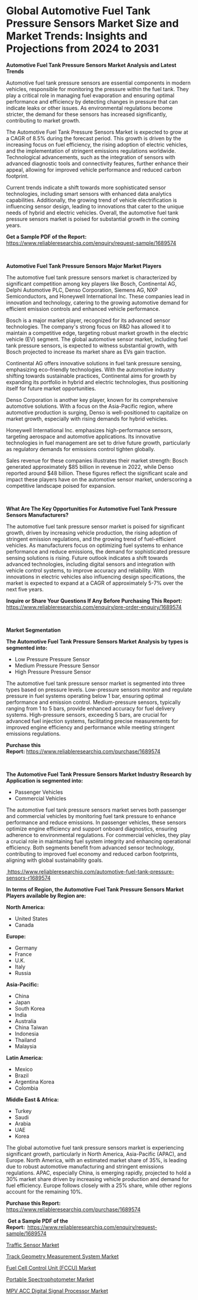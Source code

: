 <p><h1>Global Automotive Fuel Tank Pressure Sensors Market Size and Market Trends: Insights and Projections from 2024 to 2031</h1></p><p><strong>Automotive Fuel Tank Pressure Sensors Market Analysis and Latest Trends</strong></p>
<p><p>Automotive fuel tank pressure sensors are essential components in modern vehicles, responsible for monitoring the pressure within the fuel tank. They play a critical role in managing fuel evaporation and ensuring optimal performance and efficiency by detecting changes in pressure that can indicate leaks or other issues. As environmental regulations become stricter, the demand for these sensors has increased significantly, contributing to market growth.</p><p>The Automotive Fuel Tank Pressure Sensors Market is expected to grow at a CAGR of 8.5% during the forecast period. This growth is driven by the increasing focus on fuel efficiency, the rising adoption of electric vehicles, and the implementation of stringent emissions regulations worldwide. Technological advancements, such as the integration of sensors with advanced diagnostic tools and connectivity features, further enhance their appeal, allowing for improved vehicle performance and reduced carbon footprint.</p><p>Current trends indicate a shift towards more sophisticated sensor technologies, including smart sensors with enhanced data analytics capabilities. Additionally, the growing trend of vehicle electrification is influencing sensor design, leading to innovations that cater to the unique needs of hybrid and electric vehicles. Overall, the automotive fuel tank pressure sensors market is poised for substantial growth in the coming years.</p></p>
<p><strong>Get a Sample PDF of the Report:&nbsp;</strong> <a href="https://www.reliableresearchiq.com/enquiry/request-sample/1689574?utm_campaign=1094&utm_medium=2&utm_source=Github&utm_content=ia&utm_term=17102024&utm_id=automotive-fuel-tank-pressure-sensors">https://www.reliableresearchiq.com/enquiry/request-sample/1689574</a></p>
<p>&nbsp;</p>
<p><strong>Automotive Fuel Tank Pressure Sensors Major Market Players</strong></p>
<p><p>The automotive fuel tank pressure sensors market is characterized by significant competition among key players like Bosch, Continental AG, Delphi Automotive PLC, Denso Corporation, Siemens AG, NXP Semiconductors, and Honeywell International Inc. These companies lead in innovation and technology, catering to the growing automotive demand for efficient emission controls and enhanced vehicle performance.</p><p>Bosch is a major market player, recognized for its advanced sensor technologies. The company's strong focus on R&D has allowed it to maintain a competitive edge, targeting robust market growth in the electric vehicle (EV) segment. The global automotive sensor market, including fuel tank pressure sensors, is expected to witness substantial growth, with Bosch projected to increase its market share as EVs gain traction.</p><p>Continental AG offers innovative solutions in fuel tank pressure sensing, emphasizing eco-friendly technologies. With the automotive industry shifting towards sustainable practices, Continental aims for growth by expanding its portfolio in hybrid and electric technologies, thus positioning itself for future market opportunities.</p><p>Denso Corporation is another key player, known for its comprehensive automotive solutions. With a focus on the Asia-Pacific region, where automotive production is surging, Denso is well-positioned to capitalize on market growth, especially with rising demands for hybrid vehicles.</p><p>Honeywell International Inc. emphasizes high-performance sensors, targeting aerospace and automotive applications. Its innovative technologies in fuel management are set to drive future growth, particularly as regulatory demands for emissions control tighten globally.</p><p>Sales revenue for these companies illustrates their market strength: Bosch generated approximately $85 billion in revenue in 2022, while Denso reported around $48 billion. These figures reflect the significant scale and impact these players have on the automotive sensor market, underscoring a competitive landscape poised for expansion.</p></p>
<p>&nbsp;</p>
<p><strong>What Are The Key Opportunities For Automotive Fuel Tank Pressure Sensors Manufacturers?</strong></p>
<p><p>The automotive fuel tank pressure sensor market is poised for significant growth, driven by increasing vehicle production, the rising adoption of stringent emission regulations, and the growing trend of fuel-efficient vehicles. As manufacturers focus on optimizing fuel systems to enhance performance and reduce emissions, the demand for sophisticated pressure sensing solutions is rising. Future outlook indicates a shift towards advanced technologies, including digital sensors and integration with vehicle control systems, to improve accuracy and reliability. With innovations in electric vehicles also influencing design specifications, the market is expected to expand at a CAGR of approximately 5-7% over the next five years.</p></p>
<p><strong>Inquire or Share Your Questions If Any Before Purchasing This Report:</strong> <a href="https://www.reliableresearchiq.com/enquiry/pre-order-enquiry/1689574?utm_campaign=1094&utm_medium=2&utm_source=Github&utm_content=ia&utm_term=17102024&utm_id=automotive-fuel-tank-pressure-sensors">https://www.reliableresearchiq.com/enquiry/pre-order-enquiry/1689574</a></p>
<p>&nbsp;</p>
<p><strong>Market Segmentation</strong></p>
<p><strong>The Automotive Fuel Tank Pressure Sensors Market Analysis by types is segmented into:</strong></p>
<p><ul><li>Low Pressure Pressure Sensor</li><li>Medium Pressure Pressure Sensor</li><li>High Pressure Pressure Sensor</li></ul></p>
<p><p>The automotive fuel tank pressure sensor market is segmented into three types based on pressure levels. Low-pressure sensors monitor and regulate pressure in fuel systems operating below 1 bar, ensuring optimal performance and emission control. Medium-pressure sensors, typically ranging from 1 to 5 bars, provide enhanced accuracy for fuel delivery systems. High-pressure sensors, exceeding 5 bars, are crucial for advanced fuel injection systems, facilitating precise measurements for improved engine efficiency and performance while meeting stringent emissions regulations.</p></p>
<p><strong>Purchase this Report:&nbsp;</strong><a href="https://www.reliableresearchiq.com/purchase/1689574?utm_campaign=1094&utm_medium=2&utm_source=Github&utm_content=ia&utm_term=17102024&utm_id=automotive-fuel-tank-pressure-sensors">https://www.reliableresearchiq.com/purchase/1689574</a></p>
<p>&nbsp;</p>
<p><strong>The Automotive Fuel Tank Pressure Sensors Market Industry Research by Application is segmented into:</strong></p>
<p><ul><li>Passenger Vehicles</li><li>Commercial Vehicles</li></ul></p>
<p><p>The automotive fuel tank pressure sensors market serves both passenger and commercial vehicles by monitoring fuel tank pressure to enhance performance and reduce emissions. In passenger vehicles, these sensors optimize engine efficiency and support onboard diagnostics, ensuring adherence to environmental regulations. For commercial vehicles, they play a crucial role in maintaining fuel system integrity and enhancing operational efficiency. Both segments benefit from advanced sensor technology, contributing to improved fuel economy and reduced carbon footprints, aligning with global sustainability goals.</p></p>
<p><a href="https://www.reliableresearchiq.com/automotive-fuel-tank-pressure-sensors-r1689574?utm_campaign=1094&utm_medium=2&utm_source=Github&utm_content=ia&utm_term=17102024&utm_id=automotive-fuel-tank-pressure-sensors">&nbsp;https://www.reliableresearchiq.com/automotive-fuel-tank-pressure-sensors-r1689574</a></p>
<p><strong>In terms of Region, the Automotive Fuel Tank Pressure Sensors Market Players available by Region are:</strong></p>
<p>
    <p> <strong> North America: </strong>
        <ul>
            <li>United States</li>
            <li>Canada</li>
        </ul>
        </p> 
    <p> <strong> Europe: </strong>
        <ul>
            <li>Germany</li>
            <li>France</li>
            <li>U.K.</li>
            <li>Italy</li>
            <li>Russia</li>
        </ul>
        </p> 
    <p> <strong> Asia-Pacific: </strong>
        <ul>
            <li>China</li>
            <li>Japan</li>
            <li>South Korea</li>
            <li>India</li>
            <li>Australia</li>
            <li>China Taiwan</li>
            <li>Indonesia</li>
            <li>Thailand</li>
            <li>Malaysia</li>
        </ul>
        </p> 
    <p> <strong> Latin America: </strong>
        <ul>
            <li>Mexico</li>
            <li>Brazil</li>
            <li>Argentina Korea</li>
            <li>Colombia</li>
        </ul>
        </p> 
    <p> <strong> Middle East & Africa: </strong>
        <ul>
            <li>Turkey</li>
            <li>Saudi</li>
            <li>Arabia</li>
            <li>UAE</li>
            <li>Korea</li>
        </ul>
    </p>
    </p>
<p><p>The global automotive fuel tank pressure sensors market is experiencing significant growth, particularly in North America, Asia-Pacific (APAC), and Europe. North America, with an estimated market share of 35%, is leading due to robust automotive manufacturing and stringent emissions regulations. APAC, especially China, is emerging rapidly, projected to hold a 30% market share driven by increasing vehicle production and demand for fuel efficiency. Europe follows closely with a 25% share, while other regions account for the remaining 10%.</p></p>
<p><strong>Purchase this Report: </strong><a href="https://www.reliableresearchiq.com/purchase/1689574?utm_campaign=1094&utm_medium=2&utm_source=Github&utm_content=ia&utm_term=17102024&utm_id=automotive-fuel-tank-pressure-sensors">https://www.reliableresearchiq.com/purchase/1689574</a></p>
<p>&nbsp;<strong>Get a Sample PDF of the Report:&nbsp;&nbsp;</strong><a href="https://www.reliableresearchiq.com/enquiry/request-sample/1689574?utm_campaign=1094&utm_medium=2&utm_source=Github&utm_content=ia&utm_term=17102024&utm_id=automotive-fuel-tank-pressure-sensors">https://www.reliableresearchiq.com/enquiry/request-sample/1689574</a></p>
<p><strong></strong></p>
<p><p><a href="https://www.linkedin.com/pulse/traffic-sensor-market-essentials-key-players-demand-drivers-rulwf?utm_campaign=1094&utm_medium=2&utm_source=Github&utm_content=ia&utm_term=17102024&utm_id=automotive-fuel-tank-pressure-sensors">Traffic Sensor Market</a></p><p><a href="https://www.linkedin.com/pulse/mapping-track-geometry-measurement-system-market-trends-challenges-grbpf?utm_campaign=1094&utm_medium=2&utm_source=Github&utm_content=ia&utm_term=17102024&utm_id=automotive-fuel-tank-pressure-sensors">Track Geometry Measurement System Market</a></p><p><a href="https://github.com/florjvdva/Market-Research-Report-List-1/blob/main/fuel-cell-control-unit-fccu-market.md?utm_campaign=1094&utm_medium=2&utm_source=Github&utm_content=ia&utm_term=17102024&utm_id=automotive-fuel-tank-pressure-sensors">Fuel Cell Control Unit (FCCU) Market</a></p><p><a href="https://issuu.com/reportprime-2/docs/portable-spectrophotometer-market-s_7e4b206aadb718?utm_campaign=1094&utm_medium=2&utm_source=Github&utm_content=ia&utm_term=17102024&utm_id=automotive-fuel-tank-pressure-sensors">Portable Spectrophotometer Market</a></p><p><a href="https://github.com/kiara3n0pau/Market-Research-Report-List-1/blob/main/mpv-acc-digital-signal-processor-market.md?utm_campaign=1094&utm_medium=2&utm_source=Github&utm_content=ia&utm_term=17102024&utm_id=automotive-fuel-tank-pressure-sensors">MPV ACC Digital Signal Processor Market</a></p></p>